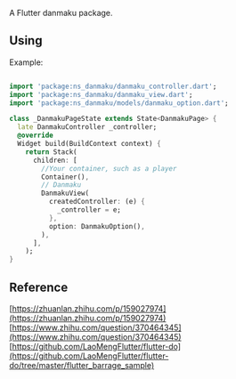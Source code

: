 A Flutter danmaku package.

## Using

Example:

```dart

import 'package:ns_danmaku/danmaku_controller.dart';
import 'package:ns_danmaku/danmaku_view.dart';
import 'package:ns_danmaku/models/danmaku_option.dart';

class _DanmakuPageState extends State<DanmakuPage> {
  late DanmakuController _controller;
  @override
  Widget build(BuildContext context) {
    return Stack(
      children: [
        //Your container, such as a player
        Container(),
        // Danmaku
        DanmakuView(
          createdController: (e) {
            _controller = e;
          },
          option: DanmakuOption(),
        ),
      ],
    );
}

```

## Reference

[https://zhuanlan.zhihu.com/p/159027974](https://zhuanlan.zhihu.com/p/159027974)
[https://www.zhihu.com/question/370464345](https://www.zhihu.com/question/370464345)
[https://github.com/LaoMengFlutter/flutter-do](https://github.com/LaoMengFlutter/flutter-do/tree/master/flutter_barrage_sample)